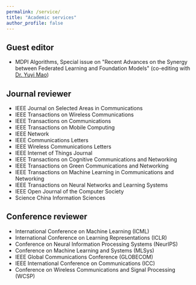 ```yaml
---
permalink: /service/
title: "Academic services"
author_profile: false
---
```


## Guest editor

* MDPI Algorithms, Special issue on "Recent Advances on the Synergy between Federated Learning and Foundation Models" (co-editing with [Dr. Yuyi Mao](https://sites.google.com/site/ymaoust/home))

## Journal reviewer

* IEEE Journal on Selected Areas in Communications
* IEEE Transactions on Wireless Communications
* IEEE Transactions on Communications
* IEEE Transactions on Mobile Computing
* IEEE Network
* IEEE Communications Letters
* IEEE Wireless Communications Letters
* IEEE Internet of Things Journal
* IEEE Transactions on Cognitive Communications and Networking
* IEEE Transactions on Green Communications and Networking
* IEEE Transactions on Machine Learning in Communications and Networking
* IEEE Transactions on Neural Networks and Learning Systems
* IEEE Open Journal of the Computer Society
* Science China Information Sciences 



## Conference reviewer

* International Conference on Machine Learning (ICML)
* International Conference on Learning Representations (ICLR)
* Conference on Neural Information Processing Systems (NeurIPS)
* Conference on Machine Learning and Systems (MLSys)
* IEEE Global Communications Conference (GLOBECOM)
* IEEE International Conference on Communications (ICC)
* Conference on Wireless Communications and Signal Processing (WCSP)